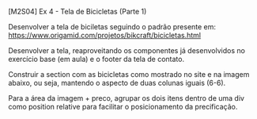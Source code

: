 [M2S04] Ex 4 - Tela de Bicicletas (Parte 1)

Desenvolver a tela de biciletas seguindo o padrão presente em: https://www.origamid.com/projetos/bikcraft/bicicletas.html

Desenvolver a tela, reaproveitando os componentes já desenvolvidos no exercício base (em aula) e o footer da tela de contato.

Construir a section com as bicicletas como mostrado no site e na imagem abaixo, ou seja, mantendo o aspecto de duas colunas iguais (6-6).

Para a área da imagem + preco, agrupar os dois itens dentro de uma div como position relative para facilitar o posicionamento da precificação.